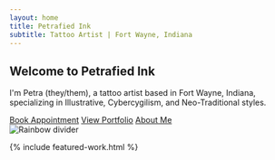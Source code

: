 ```yaml
---
layout: home
title: Petrafied Ink
subtitle: Tattoo Artist | Fort Wayne, Indiana
---
```


## Welcome to Petrafied Ink

I'm Petra (they/them), a tattoo artist based in Fort Wayne, Indiana, specializing in Illustrative, Cybercygilism, and Neo-Traditional styles.

<div class="buttons-container text-center my-4">
  <a href="https://tally.so/r/3yYpJ0" class="btn btn-primary mx-2 mb-2" target="_blank">Book Appointment</a>
  <a href="/portfolio" class="btn btn-primary mx-2 mb-2">View Portfolio</a>
  <a href="/about" class="btn btn-primary mx-2 mb-2">About Me</a>
</div>

<img src="{{ site.baseurl }}/assets/images/gifs/rainbow.gif" class="img-fluid w-100 my-4" alt="Rainbow divider">

{% include featured-work.html %}
